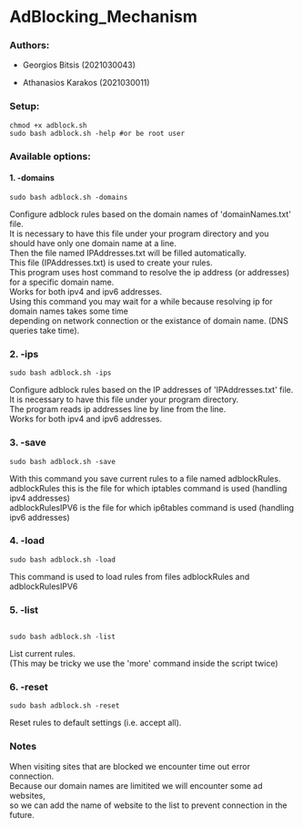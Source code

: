 # AdBlocking_Mechanism
### Authors: 
- Georgios Bitsis (2021030043) </p>
- Athanasios Karakos (2021030011)
### Setup:
```
chmod +x adblock.sh
sudo bash adblock.sh -help #or be root user
```
### Available options: 
#### 1. -domains
```
sudo bash adblock.sh -domains
```
Configure adblock rules based on the domain names of 'domainNames.txt' file.  
It is necessary to have this file under your program directory and you should have only one domain name at a line.  
Then the file named IPAddresses.txt will be filled automatically.  
This file (IPAddresses.txt) is used to create your rules.  
This program uses host command to resolve the ip address (or addresses) for a specific domain name.  
Works for both ipv4 and ipv6 addresses.  
Using this command you may wait for a while because resolving ip for domain names takes some time  
depending on network connection or the existance of domain name. (DNS queries take time).  

### 2. -ips
```
sudo bash adblock.sh -ips
```
 Configure adblock rules based on the IP addresses of 'IPAddresses.txt' file.  
 It is necessary to have this file under your program directory.  
 The program reads ip addresses line by line from the line.  
 Works for both ipv4 and ipv6 addresses.  

 ### 3. -save 
 ```
sudo bash adblock.sh -save
```
With this command you save current rules to a file named adblockRules.  
adblockRules this is the file for which iptables command is used (handling ipv4 addresses)  
adblockRulesIPV6 is the file for which ip6tables command is used (handling ipv6 addresses)  

### 4. -load 
```
sudo bash adblock.sh -load
```
This command is used to load rules from files adblockRules and adblockRulesIPV6  

### 5. -list 
```

sudo bash adblock.sh -list
```

List current rules.  
(This may be tricky we use the 'more' command inside the script twice)  

### 6. -reset
```
sudo bash adblock.sh -reset
```
Reset rules to default settings (i.e. accept all).  

### Notes
When visiting sites that are blocked we encounter time out error connection.   
Because our domain names are limitited we will encounter some ad websites,  
so we can add the name of website to the list to prevent connection in the future.  



